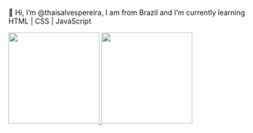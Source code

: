 👋 Hi, I’m @thaisalvespereira, I am from Brazil and I’m currently learning HTML | CSS | JavaScript

<div>
<a href="https://github.com/thaisalvespereira">
<img height="180em" src="https://github-readme-stats.vercel.app/api/top-langs/?username=thaisalvespereira&hide_progress=true"/>
<img height="180em" src="https://github-readme-stats.vercel.app/api?username=thaisalvespereira&show_icons=true&theme=dracula&include_all_commits=true&count_private=true"/>
</div>
